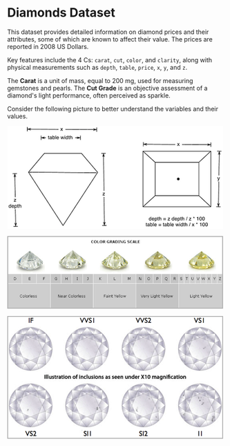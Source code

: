 # Diamonds Dataset
This dataset provides detailed information on diamond prices and their attributes, some of which are known
to affect their value. The prices are reported in 2008 US Dollars.

Key features include the 4 Cs: `carat`, `cut`, `color`, and `clarity`, along with physical measurements
such as `depth`, `table`, `price`, `x`, `y`, and `z`.

The **Carat** is a unit of mass, equal to 200 mg, used for measuring gemstones and pearls.
The **Cut Grade** is an objective assessment of a diamond's light performance, often perceived as sparkle.

Consider the following picture to better understand the variables and their values.

![Diamond measures](_md-images/diamonds-1.png)

![Diamond colors](_md-images/diamonds-2.png)

![Diamond clarity](_md-images/diamonds-3.png)
